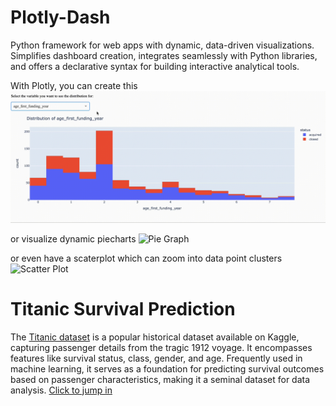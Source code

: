 # Plotly-Dash
Python framework for web apps with dynamic, data-driven visualizations. Simplifies dashboard creation, integrates seamlessly with Python libraries, and offers a declarative syntax for building interactive analytical tools.

With Plotly, you can create this
![Bar Graph](https://github.com/namansnghl/Machine-Learning-Practice/blob/master/Readme_Visuals/Barplot.gif)

or visualize dynamic piecharts
![Pie Graph](https://github.com/namansnghl/Machine-Learning-Practice/blob/master/Readme_Visuals/PieChart.gif)

or even have a scaterplot which can zoom into data point clusters
![Scatter Plot](https://github.com/namansnghl/Machine-Learning-Practice/blob/master/Readme_Visuals/ScatterPlot.gif)

# Titanic Survival Prediction
The [Titanic dataset](https://www.kaggle.com/competitions/titanic) is a popular historical dataset available on Kaggle, capturing passenger details from the tragic 1912 voyage. It encompasses features like survival status, class, gender, and age. Frequently used in machine learning, it serves as a foundation for predicting survival outcomes based on passenger characteristics, making it a seminal dataset for data analysis. [Click to jump in](https://github.com/namansnghl/Machine-Learning-Practice/blob/master/titanic-dataset/logistic-titanic-kernel.ipynb)

